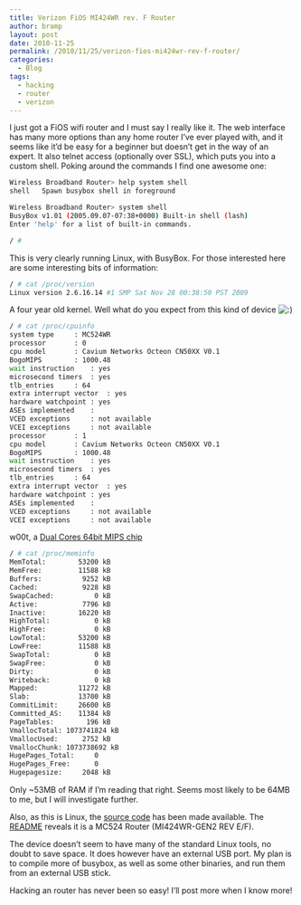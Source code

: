```yaml
---
title: Verizon FiOS MI424WR rev. F Router
author: bramp
layout: post
date: 2010-11-25
permalink: /2010/11/25/verizon-fios-mi424wr-rev-f-router/
categories:
  - Blog
tags:
  - hacking
  - router
  - verizon
---
```

I just got a FiOS wifi router and I must say I really like it. The web interface has many more options than any home router I&#8217;ve ever played with, and it seems like it&#8217;d be easy for a beginner but doesn&#8217;t get in the way of an expert. It also telnet access (optionally over SSL), which puts you into a custom shell. Poking around the commands I find one awesome one:

```bash
Wireless Broadband Router> help system shell
shell   Spawn busybox shell in foreground

Wireless Broadband Router> system shell
BusyBox v1.01 (2005.09.07-07:38+0000) Built-in shell (lash)
Enter 'help' for a list of built-in commands.

/ # 
```

This is very clearly running Linux, with BusyBox. For those interested here are some interesting bits of information:

```bash
/ # cat /proc/version 
Linux version 2.6.16.14 #1 SMP Sat Nov 28 00:38:50 PST 2009
```

A four year old kernel. Well what do you expect from this kind of device <img src="http://bramp.net/blog/wp-includes/images/smilies/icon_smile.gif" alt=":)" class="wp-smiley" /> 

```bash
/ # cat /proc/cpuinfo 
system type		: MC524WR
processor		: 0
cpu model		: Cavium Networks Octeon CN50XX V0.1
BogoMIPS		: 1000.48
wait instruction	: yes
microsecond timers	: yes
tlb_entries		: 64
extra interrupt vector	: yes
hardware watchpoint	: yes
ASEs implemented	:
VCED exceptions		: not available
VCEI exceptions		: not available
processor		: 1
cpu model		: Cavium Networks Octeon CN50XX V0.1
BogoMIPS		: 1000.48
wait instruction	: yes
microsecond timers	: yes
tlb_entries		: 64
extra interrupt vector	: yes
hardware watchpoint	: yes
ASEs implemented	:
VCED exceptions		: not available
VCEI exceptions		: not available
```

w00t, a [Dual Cores 64bit MIPS chip][1]

```bash
/ # cat /proc/meminfo 
MemTotal:        53200 kB
MemFree:         11588 kB
Buffers:          9252 kB
Cached:           9228 kB
SwapCached:          0 kB
Active:           7796 kB
Inactive:        16220 kB
HighTotal:           0 kB
HighFree:            0 kB
LowTotal:        53200 kB
LowFree:         11588 kB
SwapTotal:           0 kB
SwapFree:            0 kB
Dirty:               0 kB
Writeback:           0 kB
Mapped:          11272 kB
Slab:            13700 kB
CommitLimit:     26600 kB
Committed_AS:    11384 kB
PageTables:        196 kB
VmallocTotal: 1073741824 kB
VmallocUsed:      2752 kB
VmallocChunk: 1073738692 kB
HugePages_Total:     0
HugePages_Free:      0
Hugepagesize:     2048 kB
```

Only ~53MB of RAM if I&#8217;m reading that right. Seems most likely to be 64MB to me, but I will investigate further.

Also, as this is Linux, the [source code][2] has been made available. The [README][3] reveals it is a MC524 Router (MI424WR-GEN2 REV E/F).

The device doesn&#8217;t seem to have many of the standard Linux tools, no doubt to save space. It does however have an external USB port. My plan is to compile more of busybox, as well as some other binaries, and run them from an external USB stick.

Hacking an router has never been so easy! I&#8217;ll post more when I know more!

 [1]: http://www.caviumnetworks.com/OCTEON-Plus_CN50XX.html
 [2]: http://opensource.actiontec.com/
 [3]: http://opensource.actiontec.com/sourcecode/mi424wr/rev_ef/mi424wr-fw-20.10.7.5_readme
 